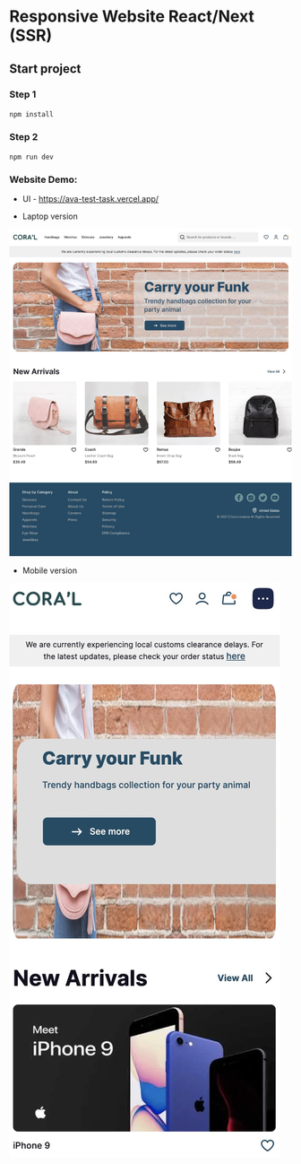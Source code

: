 # Responsive Website React/Next (SSR)

## Start project

### Step 1

`npm install`

### Step 2

`npm run dev`

### Website Demo:

- UI - https://ava-test-task.vercel.app/

[//]: # (![Responsive Desktop website]&#40;./public/images/desktop-full.png&#41;)

- Laptop version

![Responsive Desktop website](./public/site.jpg)

- Mobile version

![Responsive Mobile website](./public/site-mobile.jpg)